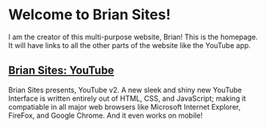 # Welcome to Brian Sites!

I am the creator of this multi-purpose website, Brian! This is the homepage. It will have links to all the other parts of the website like the YouTube app.

## [Brian Sites: YouTube](https://brianSites.github.io/youtube)

Brian Sites presents, YouTube v2. A new sleek and shiny new YouTube Interface is written entirely out of HTML, CSS, and JavaScript; making it compatiable in all major web browsers like Microsoft Internet Explorer, FireFox, and Google Chrome. And it even works on mobile!
